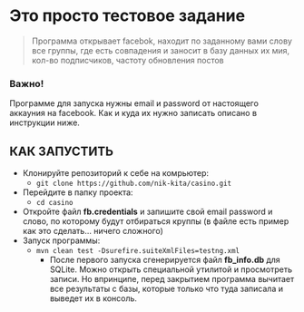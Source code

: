 # Это просто тестовое задание
> Программа открывает facebok, находит по заданному вами слову все группы, где
> есть совпадения и заносит в базу данных их мия, кол-во подписчиков, частоту 
> обновления постов
### Важно!
Программе для запуска нужны email и password от настоящего аккауния на facebook. 
Как и куда их нужно записать описано в инструкции ниже.
## КАК ЗАПУСТИТЬ
* Клонируйте репозиторий к себе на комрьютер:
  * ```git clone https://github.com/nik-kita/casino.git```
* Перейдите в папку проекта:
  * ```cd casino```
* Откройте файл **fb.credentials** и запишите свой email password и слово, по которому будут отбираться круппы (в файле есть пример как это сделать... ничего сложного)
* Запуск программы:
  * ```mvn clean test -Dsurefire.suiteXmlFiles=testng.xml```
    * После первого запуска сгенерируется файл **fb_info.db** для SQLite. Можно открыть специальной утилитой и просмотреть записи. Но впринципе, перед закрытием
    программа вычитает все результаты с базы, которые только что туда записала и выведет их в консоль.
    
